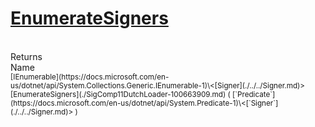 # [EnumerateSigners](./SigComp11DutchLoader-100663909.md)


<br>
Returns<img width=542/>Name
<br>
<sub>[IEnumerable](https://docs.microsoft.com/en-us/dotnet/api/System.Collections.Generic.IEnumerable-1)\<[Signer](./../../Signer.md)></sub><img width=500/><sub>[EnumerateSigners](./SigComp11DutchLoader-100663909.md) ( [`Predicate`](https://docs.microsoft.com/en-us/dotnet/api/System.Predicate-1)\<[`Signer`](./../../Signer.md)> )</sub><br>


